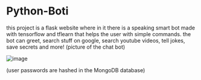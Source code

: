 # Python-Boti

this project is a flask website where in it there is a speaking smart bot made with tensorflow and tflearn
that helps the user with simple commands.
the bot can greet, search stuff on google, search youtube videos, tell jokes, save secrets and more!
(picture of the chat bot)

![image](https://user-images.githubusercontent.com/70100622/182007224-cf2bfb4b-2585-441b-b9c9-a0e44a38a698.png)

(user passwords are hashed in the MongoDB database)
